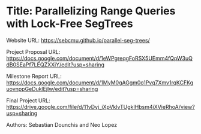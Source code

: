 # Title: Parallelizing Range Queries with Lock-Free SegTrees
Website URL: https://sebcmu.github.io/parallel-seg-trees/

Project Proposal URL: https://docs.google.com/document/d/1eWPgreqgFoRSX5UEmm4fQpW3uQdB0SEaPf7LEQZXXiY/edit?usp=sharing

Milestone Report URL: https://docs.google.com/document/d/1MyM0gAGgm0o1Pvq7Xmv1rqKCFKguovnppGeDuklEjIw/edit?usp=sharing

Final Project URL: https://drive.google.com/file/d/11vDyj_iXpVklvTUgkIHbsm4iXVieRhoA/view?usp=sharing

Authors: Sebastian Dounchis and Neo Lopez

